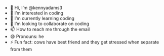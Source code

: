 - 👋 Hi, I’m @kennyadams3
- 👀 I’m interested in coding
- 🌱 I’m currently learning coding
- 💞️ I’m looking to collaborate on coding
- 📫 How to reach me through the email 
- 😄 Pronouns: he
- ⚡ Fun fact: cows have best friend and they get stressed when separate from them

<!---
kennyadams3/kennyadams3 is a ✨ special ✨ repository because its `README.md` (this file) appears on your GitHub profile.
You can click the Preview link to take a look at your changes.
--->
